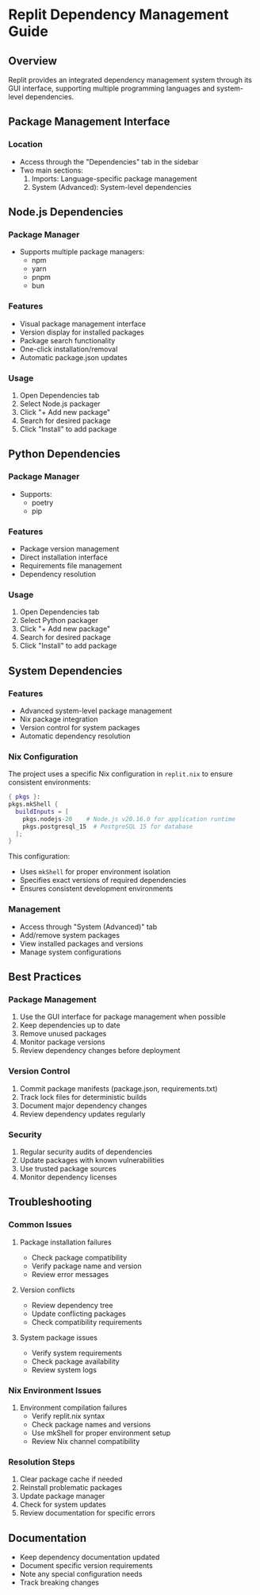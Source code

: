 # Replit Dependency Management Guide

## Overview
Replit provides an integrated dependency management system through its GUI interface, supporting multiple programming languages and system-level dependencies.

## Package Management Interface

### Location
- Access through the "Dependencies" tab in the sidebar
- Two main sections:
  1. Imports: Language-specific package management
  2. System (Advanced): System-level dependencies

## Node.js Dependencies

### Package Manager
- Supports multiple package managers:
  - npm
  - yarn
  - pnpm
  - bun

### Features
- Visual package management interface
- Version display for installed packages
- Package search functionality
- One-click installation/removal
- Automatic package.json updates

### Usage
1. Open Dependencies tab
2. Select Node.js packager
3. Click "+ Add new package"
4. Search for desired package
5. Click "Install" to add package

## Python Dependencies

### Package Manager
- Supports:
  - poetry
  - pip

### Features
- Package version management
- Direct installation interface
- Requirements file management
- Dependency resolution

### Usage
1. Open Dependencies tab
2. Select Python packager
3. Click "+ Add new package"
4. Search for desired package
5. Click "Install" to add package

## System Dependencies

### Features
- Advanced system-level package management
- Nix package integration
- Version control for system packages
- Automatic dependency resolution

### Nix Configuration
The project uses a specific Nix configuration in `replit.nix` to ensure consistent environments:

```nix
{ pkgs }:
pkgs.mkShell {
  buildInputs = [
    pkgs.nodejs-20    # Node.js v20.16.0 for application runtime
    pkgs.postgresql_15  # PostgreSQL 15 for database
  ];
}
```

This configuration:
- Uses `mkShell` for proper environment isolation
- Specifies exact versions of required dependencies
- Ensures consistent development environments

### Management
- Access through "System (Advanced)" tab
- Add/remove system packages
- View installed packages and versions
- Manage system configurations

## Best Practices

### Package Management
1. Use the GUI interface for package management when possible
2. Keep dependencies up to date
3. Remove unused packages
4. Monitor package versions
5. Review dependency changes before deployment

### Version Control
1. Commit package manifests (package.json, requirements.txt)
2. Track lock files for deterministic builds
3. Document major dependency changes
4. Review dependency updates regularly

### Security
1. Regular security audits of dependencies
2. Update packages with known vulnerabilities
3. Use trusted package sources
4. Monitor dependency licenses

## Troubleshooting

### Common Issues
1. Package installation failures
   - Check package compatibility
   - Verify package name and version
   - Review error messages

2. Version conflicts
   - Review dependency tree
   - Update conflicting packages
   - Check compatibility requirements

3. System package issues
   - Verify system requirements
   - Check package availability
   - Review system logs

### Nix Environment Issues
1. Environment compilation failures
   - Verify replit.nix syntax
   - Check package names and versions
   - Use mkShell for proper environment setup
   - Review Nix channel compatibility

### Resolution Steps
1. Clear package cache if needed
2. Reinstall problematic packages
3. Update package manager
4. Check for system updates
5. Review documentation for specific errors

## Documentation
- Keep dependency documentation updated
- Document specific version requirements
- Note any special configuration needs
- Track breaking changes
